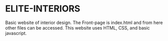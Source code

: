 # ELITE-INTERIORS
Basic website of interior design.
The Front-page is index.html and from here other files can be accessed.
This website uses HTML, CSS, and basic javascript.
